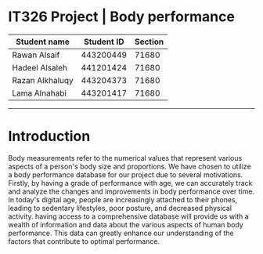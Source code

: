 # IT326 Project | Body performance

|Student name|  Student ID |Section |
|------------|------------|---------|
|Rawan Alsaif | 443200449| 71680|
|Hadeel Alsaleh |441201424| 71680|
|Razan Alkhaluqy |443204373|71680|
|Lama Alnahabi |443201417|71680|

-----------------------------------------------
 
# Introduction 

Body measurements refer to the numerical values that represent various aspects of a person's body size and proportions. We have chosen to utilize a body performance database for our project due to several motivations. Firstly, by having a grade of performance with age, we can accurately track and analyze the changes and improvements in body performance over time. In today's digital age, people are increasingly attached to their phones, leading to sedentary lifestyles, poor posture, and decreased physical activity. having access to a comprehensive database will provide us with a wealth of information and data about the various aspects of human body performance. This data can greatly enhance our understanding of the factors that contribute to optimal performance.
